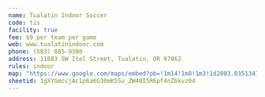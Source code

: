 ```yaml
---
name: Tualatin Indoor Soccer
code: tis
facility: true
fee: $9 per team per game
web: www.tualatinindoor.com
phone: (503) 885-9300
address: 11883 SW Itel Street, Tualatin, OR 97062
rules: indoor
map: "https://www.google.com/maps/embed?pb=!1m14!1m8!1m3!1d2803.035134788546!2d-122.79957739999999!3d45.36828605!3m2!1i1024!2i768!4f13.1!3m3!1m2!1s0x0%3A0xc63117f0dffa336!2sTualatin+Indoor+Soccer+LLC!5e0!3m2!1sen!2sus!4v1392243878762"
sheetid: 1gXYGmccjAc1p6a6G30mK55u_ZW40I5R6pf4nZbkvz04
---
```

